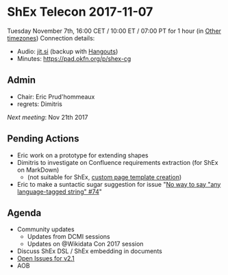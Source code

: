 # ShEx Telecon 2017-11-07

Tuesday November 7th, 16:00 CET / 10:00 ET / 07:00 PT for 1 hour (in [Other timezones](https://www.timeanddate.com/worldclock/fixedtime.html?msg=ShEx+CG&iso=20171107T16&p1=195&ah=1))
Connection details:

* Audio: [jit.si](https://meet.jit.si/ShEx) (backup with [Hangouts](http://tinyurl.com/ShEx-hangouts))
* Minutes: https://pad.okfn.org/p/shex-cg

## Admin

 * Chair: Eric Prud'hommeaux
 * regrets: Dimitris

*Next meeting*: Nov 21th 2017

## Pending Actions
 * Eric  work on a prototype for extending shapes
 * Dimitris to investigate on Confluence requirements extraction (for ShEx on MarkDown)
   * (not suitable for ShEx, [custom page template creation](https://confluence.atlassian.com/doc/blog/2015/08/how-to-document-product-requirements-in-confluence))
 * Eric to make a suntactic sugar suggestion for issue "[No way to say "any language-tagged string" #74](https://github.com/shexSpec/shex/issues/74)"

 
## Agenda
 * Community updates
   * Updates from DCMI sessions
   * Updates on @Wikidata Con 2017 session
 * Discuss ShEx DSL / ShEx embedding in documents
 * [Open Issues for v2.1](https://github.com/shexSpec/shex/issues?q=is%3Aopen+is%3Aissue+milestone%3A2.1)
 * AOB 
